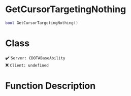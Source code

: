 # GetCursorTargetingNothing
```lua
bool GetCursorTargetingNothing()
```
# Class
✔️ `Server: CDOTABaseAbility`  
❌ `Client: undefined`  

# Function Description

